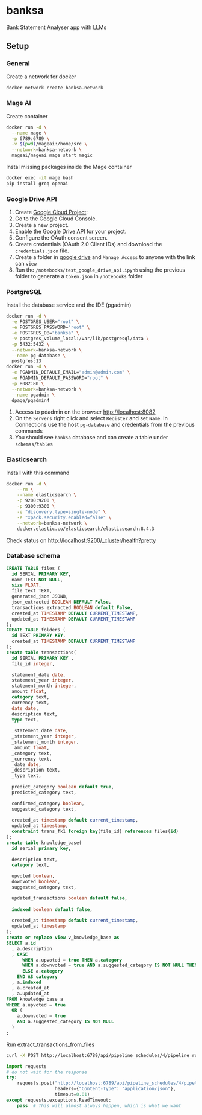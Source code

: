 # banksa
Bank Statement Analyser app with LLMs


## Setup

### General

Create a network for docker
```bash
docker network create banksa-network
```

### Mage AI

Create container
```bash
docker run -d \
  --name mage \
  -p 6789:6789 \
  -v $(pwd)/mageai:/home/src \
  --network=banksa-network \
  mageai/mageai mage start magic
```

Instal missing packages inside the Mage container

```bash
docker exec -it mage bash
pip install groq openai
```

### Google Drive API
1. Create [Google Cloud Project](https://console.cloud.google.com/):
2. Go to the Google Cloud Console.
3. Create a new project.
4. Enable the Google Drive API for your project.
5. Configure the OAuth consent screen.
6. Create credentials (OAuth 2.0 Client IDs) and download the `credentials.json` file.
7. Create a folder in [google drive](https://drive.google.com/) and `Manage Access` to anyone with the link can `view`
8. Run the `/notebooks/test_google_drive_api.ipynb` using the previous folder  to generate a `token.json` in `/notebooks` folder

### PostgreSQL

Install the database service and the IDE (pgadmin)

```bash
docker run -d \
  -e POSTGRES_USER="root" \
  -e POSTGRES_PASSWORD="root" \
  -e POSTGRES_DB="banksa" \
  -v postgres_volume_local:/var/lib/postgresql/data \
  -p 5432:5432 \
  --network=banksa-network \
  --name pg-database \
  postgres:13
docker run -d \
  -e PGADMIN_DEFAULT_EMAIL="admin@admin.com" \
  -e PGADMIN_DEFAULT_PASSWORD="root" \
  -p 8082:80 \
  --network=banksa-network \
  --name pgadmin \
  dpage/pgadmin4
```

1. Access to pdadmin on the browser [http://localhost:8082](http://localhost:8082)
2. On the `Servers` right click and select `Register` and set `Name`. In Connections use the host `pg-database` and credentials from the previous commands
3. You should see `banksa` database and can create a table under `schemas/tables`


### Elasticsearch

Install with this command
```bash
docker run -d \
    --rm \
    --name elasticsearch \
    -p 9200:9200 \
    -p 9300:9300 \
    -e "discovery.type=single-node" \
    -e "xpack.security.enabled=false" \
    --network=banksa-network \
    docker.elastic.co/elasticsearch/elasticsearch:8.4.3
```

Check status on [http://localhost:9200/_cluster/health?pretty](http://localhost:9200/_cluster/health?pretty)


### Database schema

```sql
CREATE TABLE files (
  id SERIAL PRIMARY KEY,
  name TEXT NOT NULL,
  size FLOAT,
  file_text TEXT,
  generated_json JSONB,
  json_extracted BOOLEAN DEFAULT False,
  transactions_extracted BOOLEAN default False,
  created_at TIMESTAMP DEFAULT CURRENT_TIMESTAMP,
  updated_at TIMESTAMP DEFAULT CURRENT_TIMESTAMP
);
CREATE TABLE folders (
  id TEXT PRIMARY KEY,
  created_at TIMESTAMP DEFAULT CURRENT_TIMESTAMP
);
create table transactions(
  id SERIAL PRIMARY KEY ,
  file_id integer,

  statement_date date,
  statement_year integer,
  statement_month integer,
  amount float,
  category text,
  currency text,
  date date,
  description text,
  type text,
  
  _statement_date date,
  _statement_year integer,
  _statement_month integer,
  _amount float,
  _category text,
  _currency text,
  _date date,
  _description text,
  _type text,
  
  predict_category boolean default true,
  predicted_category text,

  confirmed_category boolean,
  suggested_category text,  
  
  created_at timestamp default current_timestamp,
  updated_at timestamp,
  constraint trans_fk1 foreign key(file_id) references files(id)
);
create table knowledge_base(
  id serial primary key,
  
  description text,
  category text, 

  upvoted boolean,
  downvoted boolean,
  suggested_category text,

  updated_transactions boolean default false,
  
  indexed boolean default false,
  
  created_at timestamp default current_timestamp,
  updated_at timestamp
);
create or replace view v_knowledge_base as 
SELECT a.id
  , a.description
  , CASE
      WHEN a.upvoted = true THEN a.category
      WHEN a.downvoted = true AND a.suggested_category IS NOT NULL THEN a.suggested_category
      ELSE a.category
    END AS category
  , a.indexed
  , a.created_at
  , a.updated_at
FROM knowledge_base a
WHERE a.upvoted = true 
  OR (
    a.downvoted = true 
    AND a.suggested_category IS NOT NULL
  )
;
```


Run extract_transactions_from_files
```bash
curl -X POST http://localhost:6789/api/pipeline_schedules/4/pipeline_runs/aa5cf2fcfd4c4e7fb64c7da8ef924b25 --header 'Content-Type: application/json'
```
```python
import requests
# do not wait for the response
try:
    requests.post("http://localhost:6789/api/pipeline_schedules/4/pipeline_runs/aa5cf2fcfd4c4e7fb64c7da8ef924b25", 
                  headers={"Content-Type": "application/json"}, 
                  timeout=0.01)
except requests.exceptions.ReadTimeout:
    pass  # This will almost always happen, which is what we want
```

